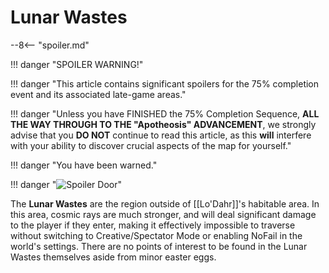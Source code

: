 # Lunar Wastes

--8<-- "spoiler.md"

!!! danger "SPOILER WARNING!"

!!! danger "This article contains significant spoilers for the 75% completion event and its associated late-game areas."

!!! danger "Unless you have FINISHED the 75% Completion Sequence, **ALL THE WAY THROUGH TO THE "Apotheosis" ADVANCEMENT**, we strongly advise that you **DO NOT** continue to read this article, as this **will** interfere with your ability to discover crucial aspects of the map for yourself."

!!! danger "You have been warned."

!!! danger "![Spoiler Door](/assets/img/spoiler_door.png)"

The **Lunar Wastes** are the region outside of [[Lo'Dahr]]'s habitable area. In this area, cosmic rays are much stronger, and will deal significant damage to the player if they enter, making it effectively impossible to traverse without switching to Creative/Spectator Mode or enabling NoFail in the world's settings. There are no points of interest to be found in the Lunar Wastes themselves aside from minor easter eggs.
